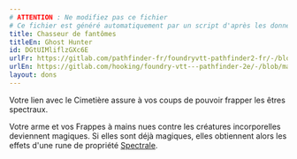 ```yaml
---
# ATTENTION : Ne modifiez pas ce fichier
# Ce fichier est généré automatiquement par un script d'après les données du module Foundry VTT officiel et de sa traduction
title: Chasseur de fantômes
titleEn: Ghost Hunter
id: DGtUIMliflzGXc6E
urlFr: https://gitlab.com/pathfinder-fr/foundryvtt-pathfinder2-fr/-/blob/master/data/feats/DGtUIMliflzGXc6E.htm
urlEn: https://gitlab.com/hooking/foundry-vtt---pathfinder-2e/-/blob/master/packs/data/feats.db/ghost-hunter.json
layout: dons
---
```

Votre lien avec le Cimetière assure à vos coups de pouvoir frapper les êtres spectraux.

Votre arme et vos Frappes à mains nues contre les créatures incorporelles deviennent magiques. Si elles sont déjà magiques, elles obtiennent alors les effets d'une rune de propriété [Spectrale](../équipements/spectrale-rune.html).
